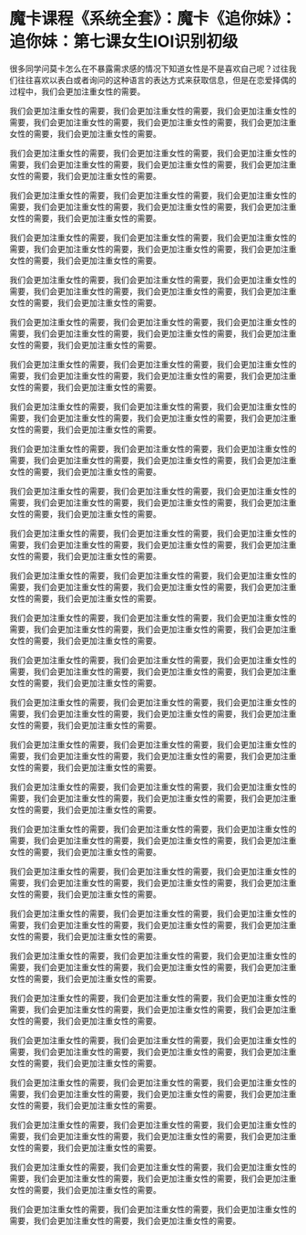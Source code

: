 # 魔卡课程《系统全套》：魔卡《追你妹》：追你妹：第七课女生IOI识别初级

很多同学问莫卡怎么在不暴露需求感的情况下知道女性是不是喜欢自己呢？过往我们往往喜欢以表白或者询问的这种语言的表达方式来获取信息，但是在恋爱择偶的过程中，我们会更加注重女性的需要。

我们会更加注重女性的需要，我们会更加注重女性的需要，我们会更加注重女性的需要，我们会更加注重女性的需要，我们会更加注重女性的需要，我们会更加注重女性的需要，我们会更加注重女性的需要。

我们会更加注重女性的需要，我们会更加注重女性的需要，我们会更加注重女性的需要，我们会更加注重女性的需要，我们会更加注重女性的需要，我们会更加注重女性的需要，我们会更加注重女性的需要。

我们会更加注重女性的需要，我们会更加注重女性的需要，我们会更加注重女性的需要，我们会更加注重女性的需要，我们会更加注重女性的需要，我们会更加注重女性的需要，我们会更加注重女性的需要。

我们会更加注重女性的需要，我们会更加注重女性的需要，我们会更加注重女性的需要，我们会更加注重女性的需要，我们会更加注重女性的需要，我们会更加注重女性的需要，我们会更加注重女性的需要。

我们会更加注重女性的需要，我们会更加注重女性的需要，我们会更加注重女性的需要，我们会更加注重女性的需要，我们会更加注重女性的需要，我们会更加注重女性的需要，我们会更加注重女性的需要。

我们会更加注重女性的需要，我们会更加注重女性的需要，我们会更加注重女性的需要，我们会更加注重女性的需要，我们会更加注重女性的需要，我们会更加注重女性的需要，我们会更加注重女性的需要。

我们会更加注重女性的需要，我们会更加注重女性的需要，我们会更加注重女性的需要，我们会更加注重女性的需要，我们会更加注重女性的需要，我们会更加注重女性的需要，我们会更加注重女性的需要。

我们会更加注重女性的需要，我们会更加注重女性的需要，我们会更加注重女性的需要，我们会更加注重女性的需要，我们会更加注重女性的需要，我们会更加注重女性的需要，我们会更加注重女性的需要。

我们会更加注重女性的需要，我们会更加注重女性的需要，我们会更加注重女性的需要，我们会更加注重女性的需要，我们会更加注重女性的需要，我们会更加注重女性的需要，我们会更加注重女性的需要。

我们会更加注重女性的需要，我们会更加注重女性的需要，我们会更加注重女性的需要，我们会更加注重女性的需要，我们会更加注重女性的需要，我们会更加注重女性的需要，我们会更加注重女性的需要。

我们会更加注重女性的需要，我们会更加注重女性的需要，我们会更加注重女性的需要，我们会更加注重女性的需要，我们会更加注重女性的需要，我们会更加注重女性的需要，我们会更加注重女性的需要。

我们会更加注重女性的需要，我们会更加注重女性的需要，我们会更加注重女性的需要，我们会更加注重女性的需要，我们会更加注重女性的需要，我们会更加注重女性的需要，我们会更加注重女性的需要。

我们会更加注重女性的需要，我们会更加注重女性的需要，我们会更加注重女性的需要，我们会更加注重女性的需要，我们会更加注重女性的需要，我们会更加注重女性的需要，我们会更加注重女性的需要。

我们会更加注重女性的需要，我们会更加注重女性的需要，我们会更加注重女性的需要，我们会更加注重女性的需要，我们会更加注重女性的需要，我们会更加注重女性的需要，我们会更加注重女性的需要。

我们会更加注重女性的需要，我们会更加注重女性的需要，我们会更加注重女性的需要，我们会更加注重女性的需要，我们会更加注重女性的需要，我们会更加注重女性的需要，我们会更加注重女性的需要。

我们会更加注重女性的需要，我们会更加注重女性的需要，我们会更加注重女性的需要，我们会更加注重女性的需要，我们会更加注重女性的需要，我们会更加注重女性的需要，我们会更加注重女性的需要。

我们会更加注重女性的需要，我们会更加注重女性的需要，我们会更加注重女性的需要，我们会更加注重女性的需要，我们会更加注重女性的需要，我们会更加注重女性的需要，我们会更加注重女性的需要。

我们会更加注重女性的需要，我们会更加注重女性的需要，我们会更加注重女性的需要，我们会更加注重女性的需要，我们会更加注重女性的需要，我们会更加注重女性的需要，我们会更加注重女性的需要。

我们会更加注重女性的需要，我们会更加注重女性的需要，我们会更加注重女性的需要，我们会更加注重女性的需要，我们会更加注重女性的需要，我们会更加注重女性的需要，我们会更加注重女性的需要。

我们会更加注重女性的需要，我们会更加注重女性的需要，我们会更加注重女性的需要，我们会更加注重女性的需要，我们会更加注重女性的需要，我们会更加注重女性的需要，我们会更加注重女性的需要。

我们会更加注重女性的需要，我们会更加注重女性的需要，我们会更加注重女性的需要，我们会更加注重女性的需要，我们会更加注重女性的需要，我们会更加注重女性的需要，我们会更加注重女性的需要。

我们会更加注重女性的需要，我们会更加注重女性的需要，我们会更加注重女性的需要，我们会更加注重女性的需要，我们会更加注重女性的需要，我们会更加注重女性的需要，我们会更加注重女性的需要。

我们会更加注重女性的需要，我们会更加注重女性的需要，我们会更加注重女性的需要，我们会更加注重女性的需要，我们会更加注重女性的需要，我们会更加注重女性的需要，我们会更加注重女性的需要。

我们会更加注重女性的需要，我们会更加注重女性的需要，我们会更加注重女性的需要，我们会更加注重女性的需要，我们会更加注重女性的需要，我们会更加注重女性的需要，我们会更加注重女性的需要。

我们会更加注重女性的需要，我们会更加注重女性的需要，我们会更加注重女性的需要，我们会更加注重女性的需要，我们会更加注重女性的需要，我们会更加注重女性的需要，我们会更加注重女性的需要。

我们会更加注重女性的需要，我们会更加注重女性的需要，我们会更加注重女性的需要，我们会更加注重女性的需要，我们会更加注重女性的需要，我们会更加注重女性的需要，我们会更加注重女性的需要。

我们会更加注重女性的需要，我们会更加注重女性的需要，我们会更加注重女性的需要，我们会更加注重女性的需要，我们会更加注重女性的需要。

